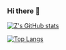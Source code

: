 ### Hi there 👋

[![Z's GitHub stats](https://zzl-github-stats.vercel.app/api?username=zhangzhonglai&count_private=true&show_icons=true&theme=transparent)](https://github.com/zhangzhonglai)

[![Top Langs](https://zzl-github-stats.vercel.app/api/top-langs/?username=zhangzhonglai&theme=transparent)](https://github.com/zhangzhonglai)

<!--
**zhangzhonglai/zhangzhonglai** is a ✨ _special_ ✨ repository because its `README.md` (this file) appears on your GitHub profile.

Here are some ideas to get you started:

- 🔭 I’m currently working on ...
- 🌱 I’m currently learning ...
- 👯 I’m looking to collaborate on ...
- 🤔 I’m looking for help with ...
- 💬 Ask me about ...
- 📫 How to reach me: ...
- 😄 Pronouns: ...
- ⚡ Fun fact: ...
-->
